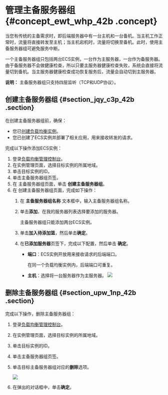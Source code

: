 # 管理主备服务器组 {#concept_ewt_whp_42b .concept}

当您有传统的主备需求时，即后端服务器中有一台主机和一台备机。当主机工作正常时，流量将直接转发至主机；当主机宕机时，流量将切换至备机。此时，使用主备服务器组可避免服务中断。

一个主备服务器组只包括两台ECS实例，一台作为主服务器，一台作为备服务器。由于备服务器不会做健康检查，所以只要主服务器健康检查失败，系统会直接将流量切到备机。当主服务器健康检查成功恢复服务后，流量会自动切到主服务器。

**说明：** 主备服务器组只支持四层监听（TCP和UDP协议）。

## 创建主备服务器组 {#section_jqy_c3p_42b .section}

在创建主备服务器组前，确保：

-   您已[创建负载均衡实例](cn.zh-CN/用户指南/负载均衡实例/创建实例.md#)。
-   您已创建了ECS实例并部署了相关应用，用来接收转发的请求。

完成以下操作添加ECS实例：

1.  登录[负载均衡管理控制台](https://slb.console.aliyun.com/slb/)。
2.  在实例管理页面，选择目标实例的所属地域。
3.  单击目标实例的ID。
4.  单击主备服务器组页签。
5.  在 主备服务器组页面，单击 **创建主备服务器组**。
6.  在 创建主备服务器组页面，完成如下操作：
    1.  在 **主备服务器组名称** 文本框中，输入主备服务器组名称。
    2.  单击**添加**，在我的服务器列表选择要添加的服务器。

        主备服务器组只能添加两台ECS实例。

    3.  单击**加入待添加篮**，然后单击**确定**。
    4.  在**已添加服务器**页签下，完成以下配置，然后单击 **确定**。

        -   **端口**：ECS实例开放用来接收请求的后端端口。

            在同一个负载均衡实例内，后端端口可重复。

        -   **主机**：选择将一台服务器作为主服务器。
        ![](http://static-aliyun-doc.oss-cn-hangzhou.aliyuncs.com/assets/img/15671/7370_zh-CN.png)


## 删除主备服务器组 {#section_upw_1np_42b .section}

完成以下操作，删除主备服务器组：

1.  登录[负载均衡管理控制台](https://slb.console.aliyun.com/slb/)。
2.  在实例管理页面，选择目标实例的所属地域。
3.  单击目标实例的ID。
4.  单击主备服务器组页签。
5.  单击目标主备服务器组对应的**删除**选项。

    ![](http://static-aliyun-doc.oss-cn-hangzhou.aliyuncs.com/assets/img/15671/7475_zh-CN.png)

6.  在弹出的对话框中，单击**确定**。

